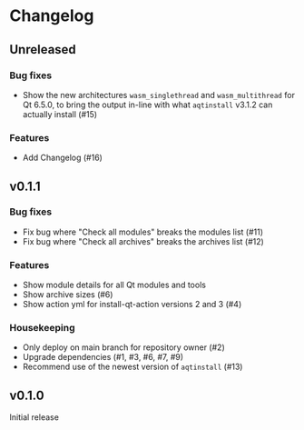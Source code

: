 # Changelog

## Unreleased

### Bug fixes
* Show the new architectures `wasm_singlethread` and `wasm_multithread` for Qt 6.5.0,
  to bring the output in-line with what `aqtinstall` v3.1.2 can actually install (#15)

### Features
* Add Changelog (#16)

## v0.1.1

### Bug fixes
* Fix bug where "Check all modules" breaks the modules list (#11)
* Fix bug where "Check all archives" breaks the archives list (#12)

### Features
* Show module details for all Qt modules and tools
* Show archive sizes (#6)
* Show action yml for install-qt-action versions 2 and 3 (#4)

### Housekeeping
* Only deploy on main branch for repository owner (#2)
* Upgrade dependencies (#1, #3, #6, #7, #9)
* Recommend use of the newest version of `aqtinstall` (#13)


## v0.1.0

Initial release